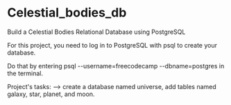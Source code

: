 # Celestial_bodies_db
Build a Celestial Bodies Relational Database using PostgreSQL

For this project, you need to log in to PostgreSQL with psql to create your database. 

Do that by entering psql --username=freecodecamp --dbname=postgres in the terminal. 

Project's tasks:
--> create a database named universe, add tables named galaxy, star, planet, and moon.
